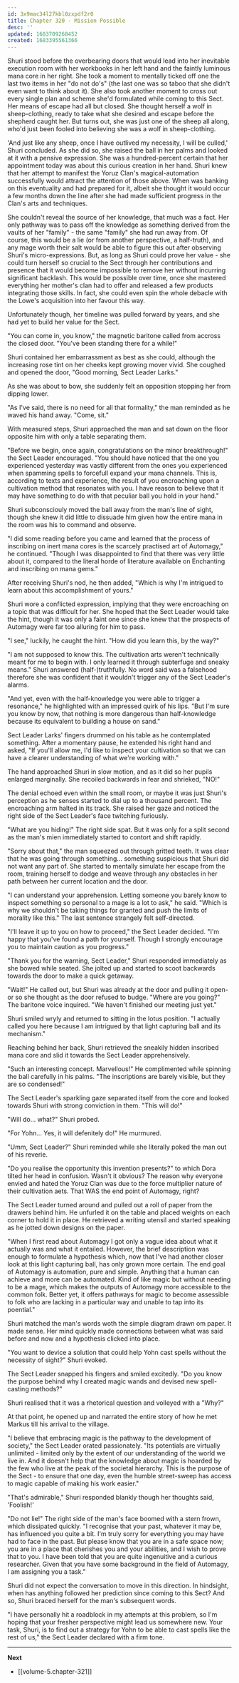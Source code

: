 ```yaml
---
id: 3x9mac34l27kbl0zxpdf2r0
title: Chapter 320 - Mission Possible
desc: ''
updated: 1683709268452
created: 1683395561366
---
```


Shuri stood before the overbearing doors that would lead into her inevitable execution room with her workbooks in her left hand and the faintly luminous mana core in her right. She took a moment to mentally ticked off one the last two items in her "do not do's" (the last one was so taboo that she didn't even want to think about it). She also took another moment to cross out every single plan and scheme she'd formulated while coming to this Sect. Her means of escape had all but closed. She thought herself a wolf in sheep-clothing, ready to take what she desired and escape before the shepherd caught her. But turns out, she was just one of the sheep all along, who'd just been fooled into believing she was a wolf in sheep-clothing.

'And just like any sheep, once I have outlived my necessity, I will be culled,' Shuri concluded. As she did so, she raised the ball in her palms and looked at it with a pensive expression. She was a hundred-percent certain that her appointment today was about this curious creation in her hand. Shuri knew that her attempt to manifest the Yoruz Clan's magical-automation successfully would attract the attention of those above. When was banking on this eventuality and had prepared for it, albeit she thought it would occur a few months down the line after she had made sufficient progress in the Clan's arts and techniques.

She couldn't reveal the source of her knowledge, that much was a fact. Her only pathway was to pass off the knowledge as something derived from the vaults of her "family" - the same "family" she had run away from. Of course, this would be a lie (or from another perspective, a half-truth), and any mage worth their salt would be able to figure this out after observing Shuri's micro-expressions. But, as long as Shuri could prove her value - she could turn herself so crucial to the Sect through her contributions and presence that it would become impossible to remove her without incurring significant backlash. This would be possible over time, once she mastered everything her mother's clan had to offer and released a few products integrating those skills. In fact, she could even spin the whole debacle with the Lowe's acquisition into her favour this way.

Unfortunately though, her timeline was pulled forward by years, and she had yet to build her value for the Sect.

"You can come in, you know," the magnetic baritone called from accross the closed door. "You've been standing there for a while!"

Shuri contained her embarrassment as best as she could, although the increasing rose tint on her cheeks kept growing mover vivid. She coughed and opened the door, "Good morning, Sect Leader Larks."

As she was about to bow, she suddenly felt an opposition stopping her from dipping lower.

"As I've said, there is no need for all that formality," the man reminded as he waved his hand away. "Come, sit."

With measured steps, Shuri approached the man and sat down on the floor opposite him with only a table separating them.

"Before we begin, once again, congratulations on the minor breakthrough!" the Sect Leader encouraged. "You should have noticed that the one you experienced yesterday was vastly different from the ones you experienced when spamming spells to forcefull expand your mana channels. This is, according to texts and experience, the result of you encroaching upon a cultivation method that resonates with you. I have reason to believe that it may have something to do with that peculiar ball you hold in your hand."

Shuri subconsciouly moved the ball away from the man's line of sight, though she knew it did little to dissuade him given how the entire mana in the room was his to command and observe.

"I did some reading before you came and learned that the process of inscribing on inert mana cores is the scarcely practised art of Automagy," he continued. "Though I was disappointed to find that there was very little about it, compared to the literal horde of literature available on Enchanting and inscribing on mana gems."

After receiving Shuri's nod, he then added, "Which is why I'm intrigued to learn about this accomplishment of yours."

Shuri wore a conflicted expression, implying that they were encroaching on a topic that was difficult for her. She hoped that the Sect Leader would take the hint, though it was only a faint one since she knew that the prospects of Automagy were far too alluring for him to pass.

"I see," luckily, he caught the hint. "How did you learn this, by the way?"

"I am not supposed to know this. The cultivation arts weren't technically meant for me to begin with. I only learned it through subterfuge and sneaky means." Shuri answered (half-)truthfully. No word said was a falsehood therefore she was confident that it wouldn't trigger any of the Sect Leader's alarms.

"And yet, even with the half-knowledge you were able to trigger a resonance," he highlighted with an impressed quirk of his lips. "But I'm sure you know by now, that nothing is more dangerous than half-knowledge because its equivalent to building a house on sand."

Sect Leader Larks' fingers drummed on his table as he contemplated something. After a momentary pause, he extended his right hand and asked, "If you'll allow me, I'd like to inspect your cultivation so that we can have a clearer understanding of what we're working with."

The hand approached Shuri in slow motion, and as it did so her pupils enlarged marginally. She recoiled backwards in fear and shrieked, "NO!"

The denial echoed even within the small room, or maybe it was just Shuri's perception as he senses started to dial up to a thousand percent. The encroaching arm halted in its track. She raised her gaze and noticed the right side of the Sect Leader's face twitching furiously.

"What are you hiding!" The right side spat. But it was only for a split second as the man's mien immediately started to contort and shift rapidly.

"Sorry about that," the man squeezed out through gritted teeth. It was clear that he was going through something... something suspicious that Shuri did not want any part of. She started to mentally simulate her escape from the room, training herself to dodge and weave through any obstacles in her path between her current location and the door.

"I can understand your apprehension. Letting someone you barely know to inspect something so personal to a mage is a lot to ask," he said. "Which is why we shouldn't be taking things for granted and push the limits of morality like this." The last sentence strangely felt self-directed.

"I'll leave it up to you on how to proceed," the Sect Leader decided. "I'm happy that you've found a path for yourself. Though I strongly encourage you to maintain caution as you progress."

"Thank you for the warning, Sect Leader," Shuri responded immediately as she bowed while seated. She jolted up and started to scoot backwards towards the door to make a quick getaway.

"Wait!" He called out, but Shuri was already at the door and pulling it open- or so she thought as the door refused to budge. "Where are you going?" The baritone voice inquired. "We haven't finished our meeting just yet."

Shuri smiled wryly and returned to sitting in the lotus position. "I actually called you here because I am intrigued by that light capturing ball and its mechanism."

Reaching behind her back, Shuri retrieved the sneakily hidden inscribed mana core and slid it towards the Sect Leader apprehensively.

"Such an interesting concept. Marvellous!" He complimented while spinning the ball carefully in his palms. "The inscriptions are barely visible, but they are so condensed!"

The Sect Leader's sparkling gaze separated itself from the core and looked towards Shuri with strong conviction in them. "This will do!"

"Will do... what?" Shuri probed.

"For Yohn... Yes, it will defenitely do!" He murmured.

"Umm, Sect Leader?" Shuri reminded while she literally poked the man out of his reverie.

"Do you realise the opportunity this invention presents?" to which Dora tilted her head in confusion. Wasn't it obvious? The reason why everyone envied and hated the Yoruz Clan was due to the force multiplier nature of their cultivation aets. That WAS the end point of Automagy, right?

The Sect Leader turned around and pulled out a roll of paper from the drawers behind him. He unfurled it on the table and placed weights on each corner to hold it in place. He retrieved a writing utensil and started speaking as he jotted down designs on the paper.

"When I first read about Automagy I got only a vague idea about what it actually was and what it entailed. However, the brief description was enough to formulate a hypothesis which, now that I've had another closer look at this light capturing ball, has only grown more certain. The end goal of Automagy is automation, pure and simple. Anything that a human can achieve and more can be automated. Kind of like magic but without needing to be a mage, which makes the outputs of Automagy more accessible to the common folk. Better yet, it offers pathways for magic to become assessible to folk who are lacking in a particular way and unable to tap into its poential."

Shuri matched the man's words woth the simple diagram drawn om paper. It made sense. Her mind quickly made connections between what was said before and now and a hypothesis clicked into place.

"You want to device a solution that could help Yohn cast spells without the necessity of sight?" Shuri evoked.

The Sect Leader snapped his fingers and smiled excitedly. "Do you know the purpose behind why I created magic wands and devised new spell-casting methods?"

Shuri realised that it was a rhetorical question and volleyed with a "Why?"

At that point, he opened up and narrated the entire story of how he met Markus till his arrival to the village.

"I believe that embracing magic is the pathway to the development of society," the Sect Leader orated passionately. "Its potentials are virtually unlimited - limited only by the extent of our understanding of the world we live in. And it doesn't help that the knowledge about magic is hoarded by the few who live at the peak of the societal hierarchy. This is the purpose of the Sect - to ensure that one day, even the humble street-sweep has access to magic capable of making his work easier."

"That's admirable," Shuri responded blankly though her thoughts said, 'Foolish!'

"Do not lie!" The right side of the man's face boomed with a stern frown, which dissipated quickly. "I recognise that your past, whatever it may be, has influenced you quite a bit. I'm truly sorry for everything you may have had to face in the past. But please know that you are in a safe space now; you are in a place that cherishes you and your abilities, and I wish to prove that to you. I have been told that you are quite ingenuitive and a curious researcher. Given that you have some background in the field of Automagy, I am assigning you a task."

Shuri did not expect the conversation to move in this direction. In hindsight, when has anything followed her prediction since coming to this Sect? And so, Shuri braced herself for the man's subsequent words.

"I have personally hit a roadblock in my attempts at this problem, so I'm hoping that your fresher perspective might lead us somewhere new. Your task, Shuri, is to find out a strategy for Yohn to be able to cast spells like the rest of us," the Sect Leader declared with a firm tone.

____

**Next**
* [[volume-5.chapter-321]]